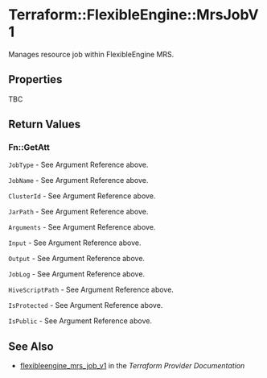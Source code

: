 # Terraform::FlexibleEngine::MrsJobV1

Manages resource job within FlexibleEngine MRS.

## Properties

TBC

## Return Values

### Fn::GetAtt

`JobType` - See Argument Reference above.

`JobName` - See Argument Reference above.

`ClusterId` - See Argument Reference above.

`JarPath` - See Argument Reference above.

`Arguments` - See Argument Reference above.

`Input` - See Argument Reference above.

`Output` - See Argument Reference above.

`JobLog` - See Argument Reference above.

`HiveScriptPath` - See Argument Reference above.

`IsProtected` - See Argument Reference above.

`IsPublic` - See Argument Reference above.

## See Also

* [flexibleengine_mrs_job_v1](https://www.terraform.io/docs/providers/flexibleengine/r/mrs_job_v1.html) in the _Terraform Provider Documentation_